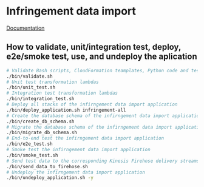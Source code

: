 # Infringement data import

[Documentation](https://atlassian.hq.k.grp/confluence/pages/viewpage.action?pageId=134659302)

## How to validate, unit/integration test, deploy, e2e/smoke test, use, and undeploy the aplication

```bash
# Validate Bash scripts, CloudFormation teamplates, Python code and tests
./bin/validate.sh
# Unit test transformation lambdas
./bin/unit_test.sh
# Integration test transformation lambdas
./bin/integration_test.sh
# Deploy all stacks of the infirngement data import application
./bin/deploy_application.sh infringement-all
# Create the database schema of the infirngement data import application
./bin/create_db_schema.sh
# Migrate the database schema of the infirngement data import application
./bin/migrate_db_schema.sh
# End-to-end test the infirngement data import application
./bin/e2e_test.sh
# Smoke test the infirngement data import application
./bin/smoke_test.sh
# Send test data to the corresponding Kinesis Firehose delivery streams
./bin/send_data_to_firehose.sh
# Undeploy the infirngement data import application
./bin/undeploy_application.sh -y
```
